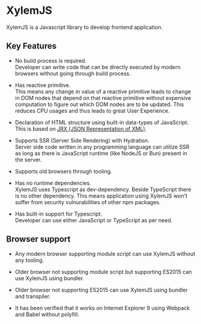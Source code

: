 # XylemJS

XylemJS is a Javascript library to develop frontend application.


## Key Features

- No build process is required.
	<br>
	Developer can write code that can be directly executed by modern browsers without going through build process.

- Has reactive primitive.
	<br>
	This means any change in value of a reactive primitive leads to change in DOM nodes that depend on that reactive primitive without expensive computation to figure out which DOM nodes are to be updated. This reduces CPU usages and thus leads to great User Experience.

- Declaration of HTML structure using built-in data-types of JavaScript.
	<br>
	This is based on [JRX (JSON Representation of XML)](https://github.com/sudo-barun/JRX).

- Supports SSR (Server Side Rendering) with Hydration.
	<br>
	Server side code written in any programming language can utilize SSR as long as there is JavaScript runtime (like NodeJS or Bun) present in the server.

- Supports old browsers through tooling.

- Has no runtime dependencies.
	<br>
	XylemJS uses Typescript as dev-dependency. Beside TypeScript there is no other dependency.  This means application using XylemJS won't suffer from security vulnurabilities of other npm packages.

- Has built-in support for Typescript.
	<br>
	Developer can use either JavaScript or TypeScript as per need.


## Browser support

- Any modern browser supporting module script can use XylemJS without any tooling.

- Older browser not supporting module script but supporting ES2015 can use XylemJS using bundler.

- Older browser not supporting ES2015 can use XylemJS using bundler and transpiler.

- It has been verified that it works on Internet Explorer 9 using Webpack and Babel without polyfill.
